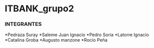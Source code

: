 # ITBANK_grupo2
### INTEGRANTES 
*Pedraza Suray
*Saleme Juan Ignacio
*Pedro Soria
*Latorre Ignacio
*Catalina Groba
*Augusto manzone
*Rocio Peña
